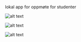<p>lokal app for oppmøte for studenter

![alt text](https://i.imgur.com/6WhxJ9X.png)

![alt text](https://i.imgur.com/tLY2dPL.png)

![alt text](https://i.imgur.com/ZjiZBUV.png)



</p>
